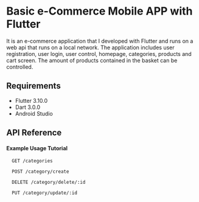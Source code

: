 
# Basic e-Commerce Mobile APP with Flutter

It is an e-commerce application that I developed with Flutter and runs on a web api that runs on a local network. The application includes user registration, user login, user control, homepage, categories, products and cart screen. The amount of products contained in the basket can be controlled.


## Requirements

 - Flutter 3.10.0
 - Dart 3.0.0
 - Android Studio


## API Reference

#### Example Usage Tutorial

```http
  GET /categories
```
```http
  POST /category/create
```
```http
  DELETE /category/delete/:id
```
```http
  PUT /category/update/:id
```





